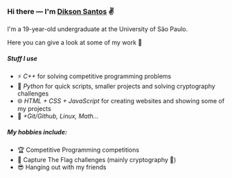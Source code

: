 ### Hi there — I'm [Dikson Santos](https://dikson.xyz) ✌️

I'm a 19-year-old undergraduate at the University of São Paulo.

Here you can give a look at some of my work 🧐

##### Stuff I use
- ⚡ *C++* for solving competitive programming problems 
- 🐍 *Python* for quick scripts, smaller projects and solving cryptography challenges
- 🌐 *HTML + CSS + JavaScript* for creating websites and showing some of my projects
- 🧪 *+Git/Github, Linux, Math...*

##### My hobbies include:
- 🏆 Competitive Programming competitions
- 🚩 Capture The Flag challenges (mainly cryptography 🔐)
- 😎 Hanging out with my friends
